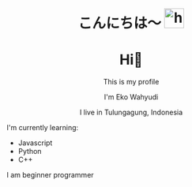 <h1 align="center">こんにちは〜 <img src="https://user-images.githubusercontent.com/1303154/88677602-1635ba80-d120-11ea-84d8-d263ba5fc3c0.gif" width="40px" alt="hi"></h1>


<h1  align='center'> Hi👋</h1>

<p align='center'>This is my profile</p>


<p align='center'>I'm Eko Wahyudi </p>

<p align='center'>I live in Tulungagung, Indonesia</p>


I'm currently learning:
- Javascript
- Python
- C++

I am beginner programmer
